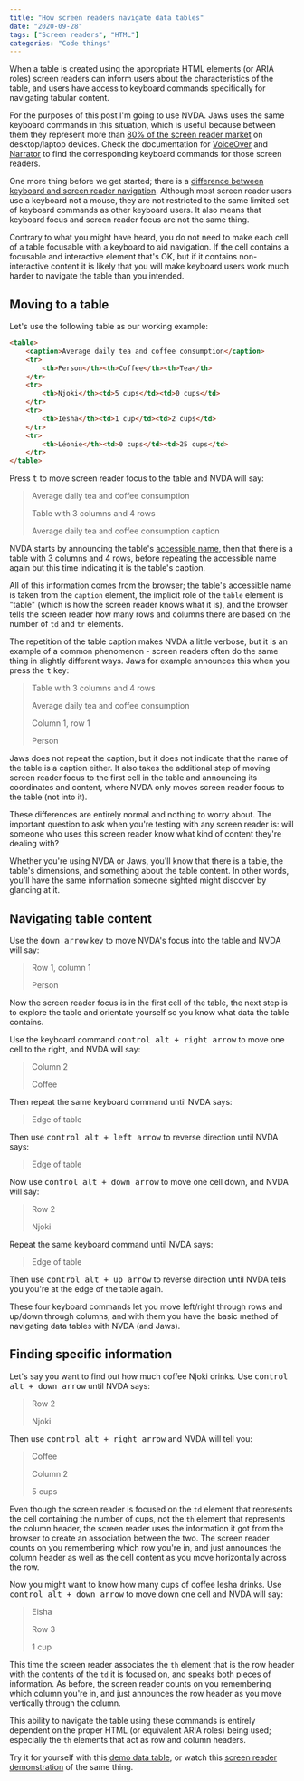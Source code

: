 ```yaml
---
title: "How screen readers navigate data tables"
date: "2020-09-28"
tags: ["Screen readers", "HTML"]
categories: "Code things"
---
```


When a table is created using the appropriate HTML elements (or ARIA roles) screen readers can inform users about the characteristics of the table, and users have access to keyboard commands specifically for navigating tabular content. 

For the purposes of this post I'm going to use NVDA. Jaws uses the same keyboard commands in this situation, which is useful because between them they represent more than [80% of the screen reader market](https://webaim.org/projects/screenreadersurvey8/#primary) on desktop/laptop devices. Check the documentation for [VoiceOver](https://www.apple.com/voiceover/info/guide/_1133.html) and [Narrator](https://support.microsoft.com/en-us/help/22806/windows-10-narrator-keyboard-commands-touch-gestures) to find the corresponding keyboard commands for those screen readers.

One more thing before we get started; there is a [difference between keyboard and screen reader navigation](/the-difference-between-keyboard-and-screen-reader-navigation/). Although most screen reader users use a keyboard not a mouse, they are not restricted to the same limited set of keyboard commands as other keyboard users. It also means that keyboard focus and screen reader focus are not the same thing.

Contrary to what you might have heard, you do not need to make each cell of a table focusable with a keyboard to aid navigation. If the cell contains a focusable and interactive element that's OK, but if it contains non-interactive content it is likely that you will make keyboard users work much harder to navigate the table than you intended.

## Moving to a table

Let's use the following table as our working example:

```html
<table>
    <caption>Average daily tea and coffee consumption</caption>
    <tr>
        <th>Person</th><th>Coffee</th><th>Tea</th>
    </tr>
    <tr>
        <th>Njoki</th><td>5 cups</td><td>0 cups</td>
    </tr>
    <tr>
        <th>Iesha</th><td>1 cup</td><td>2 cups</td>
    </tr>
    <tr>
        <th>Léonie</th><td>0 cups</td><td>25 cups</td>
    </tr>
</table>
```

Press <kbd>t</kbd> to move screen reader focus to the table and NVDA will say:

>Average daily tea and coffee consumption
>
>Table with 3 columns and 4 rows
>
>Average daily tea and coffee consumption caption

NVDA starts by announcing the table's [accessible name](https://developer.paciellogroup.com/blog/2017/04/what-is-an-accessible-name/), then that there is a table with 3 columns and 4 rows, before repeating the accessible name again but this time indicating it is the table's caption. 

All of this information comes from the browser; the table's accessible name is taken from the `caption` element, the implicit role of the `table` element is "table" (which is how the screen reader knows what it is), and the browser tells the screen reader how many rows and columns there are based on the number of `td` and `tr` elements.

The repetition of the table caption makes NVDA a little verbose, but it is an example of a common phenomenon - screen readers often do the same thing in slightly different ways. Jaws for example announces this when you press the <kbd>t</kbd> key:

>Table with 3 columns and 4 rows
>
>Average daily tea and coffee consumption
>
>Column 1, row 1
>
>Person

Jaws does not repeat the caption, but it does not indicate that the name of the table is a caption either. It also takes the additional step of moving screen reader focus to the first cell in the table and announcing its coordinates and content, where NVDA only moves screen reader focus to the table (not into it).

These differences are entirely normal and nothing to worry about. The important question to ask when you're testing with any screen reader is: will someone who uses this screen reader know what kind of content they're dealing with?

Whether you're using NVDA or Jaws, you'll know that there is a table, the table's dimensions, and something about the table content. In other words, you'll have the same information someone sighted might discover by glancing at it.

## Navigating table content

Use the <kbd>down arrow</kbd> key to move NVDA's focus into the table and NVDA will say:

>Row 1, column 1
>
>Person

Now the screen reader focus is in the first cell of the table, the next step is to explore the table and orientate yourself so you know what data the table contains.

Use the keyboard command <kbd>control alt + right arrow</kbd> to move one cell to the right, and NVDA will say:

>Column 2
>
>Coffee

Then repeat the same keyboard command until NVDA says:

>Edge of table

Then use <kbd>control alt + left arrow</kbd> to reverse direction until NVDA says:

>Edge of table

Now use <kbd>control alt + down arrow</kbd> to move one cell down, and NVDA will say:

>Row 2
>
>Njoki

Repeat the same keyboard command until NVDA says:

>Edge of table

Then use <kbd>control alt + up arrow</kbd> to reverse direction until NVDA tells you you're at the edge of the table again.

These four keyboard commands let you move left/right through rows and up/down through columns, and with them you have the basic method of navigating data tables with NVDA (and Jaws).

## Finding specific information

Let's say you want to find out  how much coffee Njoki drinks. Use <kbd>control alt + down arrow</kbd> until NVDA says:

>Row 2
>
>Njoki

Then use <kbd>control alt + right arrow</kbd> and NVDA will tell you:

>Coffee
>
>Column 2
>
>5 cups

Even though the screen reader is focused on the `td` element that represents the cell containing the number of cups, not the `th` element that represents the column header, the screen reader uses the information it got from the browser to create an association between the two. The screen reader counts on you remembering which row you're in, and just announces the column header as well as the cell content as you move horizontally across the row.

Now you might want to know how many cups of coffee Iesha drinks. Use <kbd>control alt + down arrow</kbd> to move down one cell and NVDA will say:

>Eisha
>
>Row 3
>
>1 cup

This time the screen reader associates the `th` element that is the row header with the contents of the `td` it is focused on, and speaks both pieces of information. As before, the screen reader counts on you remembering which column you're in, and just announces the row header as you move vertically through the column.

This ability to navigate the table using these commands is entirely dependent on the proper HTML (or equivalent ARIA roles) being used; especially the `th` elements that act as row and column headers.

Try it for yourself with this [demo data table](https://demos.tink.uk/html-table/), or watch this [screen reader demonstration](https://youtu.be/X1KR4u94cho) of the same thing.
    